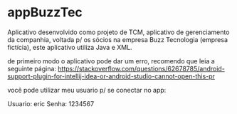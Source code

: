 # appBuzzTec
Aplicativo desenvolvido como projeto de TCM, aplicativo de gerenciamento da companhia, voltada p/ os sócios na empresa Buzz Tecnologia (empresa fictícia), este aplicativo utiliza Java e XML.

de primeiro modo o aplicativo pode dar um erro, recomendo que leia a seguinte página:
https://stackoverflow.com/questions/62678785/android-support-plugin-for-intellij-idea-or-android-studio-cannot-open-this-pr

você pode utilizar meu usuario p/ se conectar no app:

Usuario: eric
Senha: 1234567
